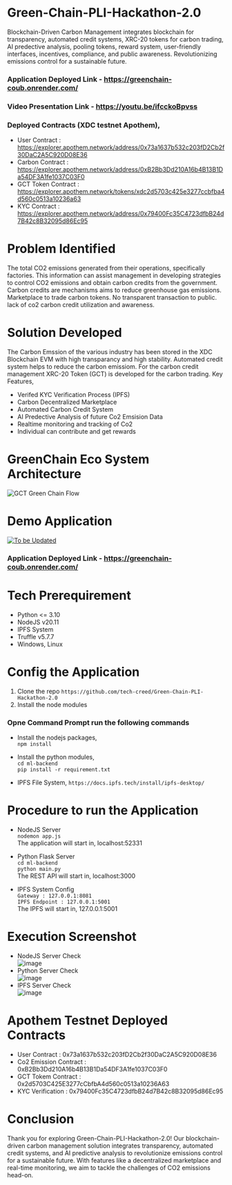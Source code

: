 # Green-Chain-PLI-Hackathon-2.0
Blockchain-Driven Carbon Management integrates blockchain for transparency, automated credit systems, XRC-20 tokens for carbon trading, AI predective analysis, pooling tokens, reward system, user-friendly interfaces, incentives, compliance, and public awareness. Revolutionizing emissions control for a sustainable future.

### Application Deployed Link - https://greenchain-coub.onrender.com/
### Video Presentation Link - https://youtu.be/ifcckoBpvss

### Deployed Contracts (XDC testnet Apothem),
- User Contract : https://explorer.apothem.network/address/0x73a1637b532c203fD2Cb2f30DaC2A5C920D08E36
- Carbon Contract : https://explorer.apothem.network/address/0xB2Bb3Dd210A16b4B13B1Da54DF3A1fe1037C03F0
- GCT Token Contract : https://explorer.apothem.network/tokens/xdc2d5703c425e3277ccbfba4d560c0513a10236a63
- KYC Contract : https://explorer.apothem.network/address/0x79400Fc35C4723dfbB24d7B42c8B32095d86Ec95
  
# Problem Identified
The total CO2 emissions generated from their operations, specifically factories. This information can assist management in developing strategies to control CO2 emissions and obtain carbon credits from the government. Carbon credits are mechanisms aims to reduce greenhouse gas emissions. Marketplace to trade carbon tokens. No transparent transaction to public. lack of co2 carbon credit utilization and awareness.

# Solution Developed
The Carbon Emssion of the various industry has been stored in the XDC Blockchain EVM with high transparancy and high stability. Automated credit system helps to reduce the carbon emissiom. For the carbon credit management XRC-20 Token (GCT) is developed for the carbon trading. Key Features,
- Verifed KYC Verification Process (IPFS)
- Carbon Decentralized Marketplace
- Automated Carbon Credit System
- AI Predective Analysis of future Co2 Emsision Data
- Realtime monitoring and tracking of Co2
- Individual can contribute and get rewards

# GreenChain Eco System Architecture
![GCT Green Chain Flow](https://github.com/tech-creed/Green-Chain-PLI-Hackathon-2.0/assets/65155327/439e9b49-7ac5-4259-aca0-0668878f08b3)

# Demo Application
[![To be Updated](Image)](https://github.com/tech-creed/Green-Chain-PLI-Hackathon-2.0/assets/65155327/cbe6ab28-f651-4437-bd30-98dd56b29b01)
### Application Deployed Link - https://greenchain-coub.onrender.com/

# Tech Prerequirement
- Python <= 3.10
- NodeJS v20.11
- IPFS System
- Truffle v5.7.7
- Windows, Linux

# Config the Application
1. Clone the repo `https://github.com/tech-creed/Green-Chain-PLI-Hackathon-2.0`
2. Install the node modules
### Opne Command Prompt run the following commands
- Install the nodejs packages,<br>
`npm install`

- Install the python modules,<br>
`cd ml-backend` <br>
`pip install -r requirement.txt`

- IPFS File System,
  `https://docs.ipfs.tech/install/ipfs-desktop/`

# Procedure to run the Application
- NodeJS Server <br>
`nodemon app.js`<br>
The application will start in, localhost:52331

- Python Flask Server <br>
`cd ml-backend` <br>
`python main.py`<br>
The REST API will start in, localhost:3000

- IPFS System Config <br>
`Gateway : 127.0.0.1:8081` <br>
`IPFS Endpoint : 127.0.0.1:5001`<br>
The IPFS will start in, 127.0.0.1:5001

# Execution Screenshot
- NodeJS Server Check <br>
  ![image](https://github.com/tech-creed/Green-Chain-PLI-Hackathon-2.0/assets/65155327/c57f7279-92e5-4f80-a141-bebea44a04a3)
- Python Server Check <br>
  ![image](https://github.com/tech-creed/Green-Chain-PLI-Hackathon-2.0/assets/65155327/8fdb179c-78bb-45e7-b579-a8c86e236f54)
- IPFS Server Check <br>
  ![image](https://github.com/tech-creed/Green-Chain-PLI-Hackathon-2.0/assets/65155327/fac9ab65-d546-4928-918d-fe33ca6f8ede)

# Apothem Testnet Deployed Contracts
 - User Contract : 0x73a1637b532c203fD2Cb2f30DaC2A5C920D08E36
 - Co2 Emission Contract : 0xB2Bb3Dd210A16b4B13B1Da54DF3A1fe1037C03F0
 - GCT Tokem Contract : 0x2d5703C425E3277cCbfbA4d560c0513a10236A63
 - KYC Verification : 0x79400Fc35C4723dfbB24d7B42c8B32095d86Ec95

# Conclusion
Thank you for exploring Green-Chain-PLI-Hackathon-2.0! Our blockchain-driven carbon management solution integrates transparency, automated credit systems, and AI predictive analysis to revolutionize emissions control for a sustainable future. With features like a decentralized marketplace and real-time monitoring, we aim to tackle the challenges of CO2 emissions head-on.
